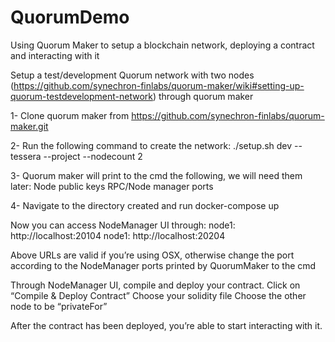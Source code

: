 # QuorumDemo
Using Quorum Maker to setup a blockchain network, deploying a contract and interacting with it

Setup a test/development Quorum network with two nodes (https://github.com/synechron-finlabs/quorum-maker/wiki#setting-up-quorum-testdevelopment-network) through quorum maker

1- Clone quorum maker from https://github.com/synechron-finlabs/quorum-maker.git 

2- Run the following command to create the network:
 ./setup.sh dev --tessera --project <projectName> --nodecount 2


3- Quorum maker will print to the cmd the following, we will need them later:
  Node public keys
  RPC/Node manager ports 

4- Navigate to the directory created and run docker-compose up

Now you can access NodeManager UI through:
  node1: http://localhost:20104 
  node1: http://localhost:20204

Above URLs are valid if you’re using OSX, otherwise change the port according to the NodeManager ports printed by QuorumMaker to the cmd 

Through NodeManager UI, compile and deploy your contract.
  Click on “Compile & Deploy Contract”
  Choose your solidity file
  Choose the other node to be “privateFor” 

After the contract has been deployed, you’re able to start interacting with it. 


